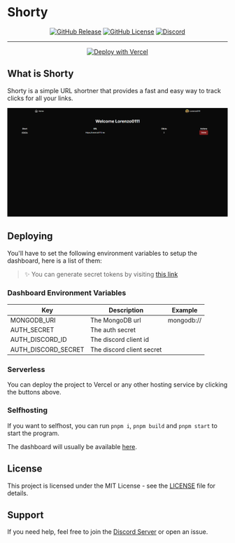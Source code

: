 # Shorty

<div align="center">

[![GitHub Release](https://img.shields.io/github/v/release/Lorenzo0111/Shorty)](https://github.com/Lorenzo0111/Shorty/releases/latest)
[![GitHub License](https://img.shields.io/github/license/Lorenzo0111/Shorty)](LICENSE)
[![Discord](https://img.shields.io/discord/1088775598337433662)](https://discord.gg/HT47UQXBqG)

  <hr />

<a href="https://vercel.com/new/clone?repository-url=https%3A%2F%2Fgithub.com%2FLorenzo0111%2FBank&env=MONGODB_URI,AUTH_SECRET,AUTH_DISCORD_ID,AUTH_DISCORD_SECRET&envDescription=All%20the%20Environment%20Variables%20needed%20for%20the%20app%20to%20work&envLink=https%3A%2F%2Fgithub.com%2FLorenzo0111%2FShorty%3Ftab%3Dreadme-ov-file%23deploying&project-name=shorty&repository-name=Shorty"><img src="https://vercel.com/button" alt="Deploy with Vercel" height="32" /></a>

</div>

## What is Shorty

Shorty is a simple URL shortner that provides a fast and easy way to track clicks for all your links.

<img src="https://github.com/Lorenzo0111/Shorty/blob/main/media/Dashboard.png?raw=true" />

## Deploying

You'll have to set the following environment variables to setup the dashboard, here is a list of them:

> ✨ You can generate secret tokens by visiting [this link](https://generate-secret.vercel.app/32)

### Dashboard Environment Variables

| Key                 | Description               | Example    |
| ------------------- | ------------------------- | ---------- |
| MONGODB_URI         | The MongoDB url           | mongodb:// |
| AUTH_SECRET         | The auth secret           |            |
| AUTH_DISCORD_ID     | The discord client id     |            |
| AUTH_DISCORD_SECRET | The discord client secret |            |

### Serverless

You can deploy the project to Vercel or any other hosting service by clicking the buttons above.

### Selfhosting

If you want to selfhost, you can run `pnpm i`, `pnpm build` and `pnpm start` to start the program.

The dashboard will usually be available [here](http://localhost:3000/).

## License

This project is licensed under the MIT License - see the [LICENSE](LICENSE) file for details.

## Support

If you need help, feel free to join the [Discord Server](https://discord.gg/HT47UQXBqG) or open an issue.
